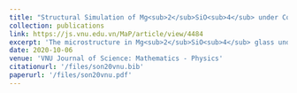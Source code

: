 ```yaml
---
title: "Structural Simulation of Mg<sub>2</sub>SiO<sub>4</sub> under Compression"
collection: publications
link: https://js.vnu.edu.vn/MaP/article/view/4484
excerpt: 'The microstructure in Mg<sub>2</sub>SiO<sub>4</sub> glass under high compression is studied by molecular dynamics method. This work revealed the correlation between pair radial distribution functions (PRDF) of Si-Si pair and bond angle distribution (BAD) of Si-O-Si and focuses on clarifying the split peak of Si-Si PRDF. Moreover, visualizing the bonds of Si-Si at different pressures shows the changing of Si-Si bonds with pressure. In particular, as pressure increases, it forms corner-sharing, edge-sharing, and face-sharing bonds between SiO<sub>x</sub> coordination units, resulting in the first peak splitting of Si-Si PRDF at high pressure. The results of Si-Si’s PRDF have also been analyzed and explained in detail.'
date: 2020-10-06
venue: 'VNU Journal of Science: Mathematics - Physics'
citationurl: '/files/son20vnu.bib'
paperurl: '/files/son20vnu.pdf'
---
```


